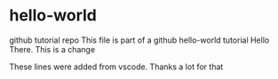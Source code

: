 # hello-world
github tutorial repo
This file is part of a github hello-world tutorial
Hello There. This is a change

These lines were added from vscode. Thanks a lot for that